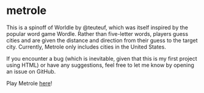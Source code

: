 # metrole

This is a spinoff of Worldle by @teuteuf, which was itself inspired by the popular word game Wordle. Rather than five-letter words, players guess cities and are given the distance and direction from their guess to the target city. Currently, Metrole only includes cities in the United States. 

If you encounter a bug (which is inevitable, given that this is my first project using HTML) or have any suggestions, feel free to let me know by opening an issue on GitHub. 

Play Metrole [here](https://davidliu99.github.io/metrole)!
